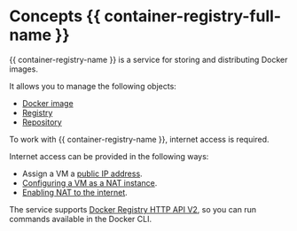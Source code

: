 # Concepts {{ container-registry-full-name }}

{{ container-registry-name }} is a service for storing and distributing Docker images.

It allows you to manage the following objects:

* [Docker image](docker-image.md)
* [Registry](registry.md)
* [Repository](repository.md)

To work with {{ container-registry-name }}, internet access is required.

Internet access can be provided in the following ways:

* Assign a VM a [public IP address](../../vpc/concepts/address.md#public-addresses).
* [Configuring a VM as a NAT instance](../../solutions/routing/nat-instance.md).
* [Enabling NAT to the internet](../../vpc/operations/enable-nat.md).

The service supports [Docker Registry HTTP API V2](https://docs.docker.com/registry/spec/api/), so you can run commands available in the Docker CLI.